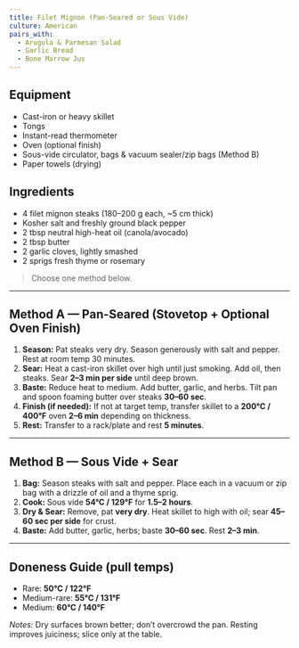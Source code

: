 ```yaml
---
title: Filet Mignon (Pan-Seared or Sous Vide)
culture: American
pairs_with:
  - Arugula & Parmesan Salad
  - Garlic Bread
  - Bone Marrow Jus
---
```


## Equipment
- Cast-iron or heavy skillet
- Tongs
- Instant-read thermometer
- Oven (optional finish)
- Sous-vide circulator, bags & vacuum sealer/zip bags (Method B)
- Paper towels (drying)

## Ingredients
- 4 filet mignon steaks (180–200 g each, ~5 cm thick)
- Kosher salt and freshly ground black pepper
- 2 tbsp neutral high-heat oil (canola/avocado)
- 2 tbsp butter
- 2 garlic cloves, lightly smashed
- 2 sprigs fresh thyme or rosemary

> Choose one method below.

---

## Method A — Pan-Seared (Stovetop + Optional Oven Finish)
1. **Season:** Pat steaks very dry. Season generously with salt and pepper. Rest at room temp 30 minutes.
2. **Sear:** Heat a cast-iron skillet over high until just smoking. Add oil, then steaks. Sear **2–3 min per side** until deep brown.
3. **Baste:** Reduce heat to medium. Add butter, garlic, and herbs. Tilt pan and spoon foaming butter over steaks **30–60 sec**.
4. **Finish (if needed):** If not at target temp, transfer skillet to a **200°C / 400°F** oven **2–6 min** depending on thickness.
5. **Rest:** Transfer to a rack/plate and rest **5 minutes**.

---

## Method B — Sous Vide + Sear
1. **Bag:** Season steaks with salt and pepper. Place each in a vacuum or zip bag with a drizzle of oil and a thyme sprig.
2. **Cook:** Sous vide **54°C / 129°F** for **1.5–2 hours**.
3. **Dry & Sear:** Remove, pat **very dry**. Heat skillet to high with oil; sear **45–60 sec per side** for crust.
4. **Baste:** Add butter, garlic, herbs; baste **30–60 sec**. Rest **2–3 min**.

---

## Doneness Guide (pull temps)
- Rare: **50°C / 122°F**
- Medium-rare: **55°C / 131°F**
- Medium: **60°C / 140°F**

*Notes:* Dry surfaces brown better; don’t overcrowd the pan. Resting improves juiciness; slice only at the table.
